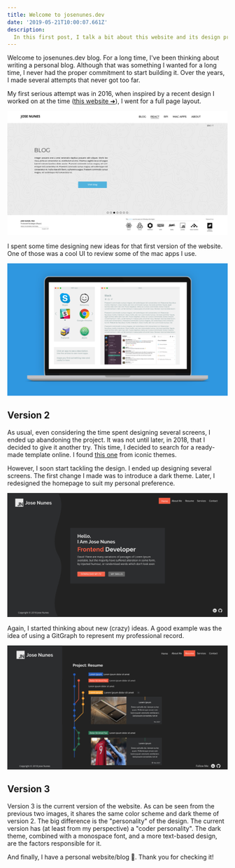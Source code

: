 ```yaml
---
title: Welcome to josenunes.dev
date: '2019-05-21T10:00:07.661Z'
description:
  In this first post, I talk a bit about this website and its design process.
---
```


Welcome to josenunes.dev blog. For a long time, I've been thinking about writing
a personal blog. Although that was something I wanted for a long time, I never
had the proper commitment to start building it. Over the years, I made several
attempts that never got too far.

My first serious attempt was in 2016, when inspired by a recent design I worked
on at the time ([this website ➜](http://exchange.ics.uminho.pt/)), I went for a
full page layout.

![Mock of the first version of the website](site-v1-mock.png)

I spent some time designing new ideas for that first version of the website. One
of those was a cool UI to review some of the mac apps I use.

![Mock of mac apps section of the first version of the website](apps-mockup.png)

## Version 2

As usual, even considering the time spent designing several screens, I ended up
abandoning the project. It was not until later, in 2018, that I decided to give
it another try. This time, I decided to search for a ready-made template online.
I found
[this one](https://themeforest.net/item/profyl-personal-vcard-resume-html-template/20952362)
from iconic themes.

However, I soon start tackling the design. I ended up designing several screens.
The first change I made was to introduce a dark theme. Later, I redesigned the
homepage to suit my personal preference.

![Mock of the second version of the website](version2-home.png)

Again, I started thinking about new (crazy) ideas. A good example was the idea
of using a GitGraph to represent my professional record.

![Mock of the second version of the website](version2-resume.png)

## Version 3

Version 3 is the current version of the website. As can be seen from the
previous two images, it shares the same color scheme and dark theme of
version 2. The big difference is the "personality" of the design. The current
version has (at least from my perspective) a "coder personality". The dark
theme, combined with a monospace font, and a more text-based design, are the
factors responsible for it.

And finally, I have a personal website/blog 🎉. Thank you for checking it!
